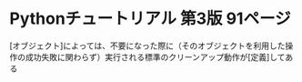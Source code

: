 # Pythonチュートリアル 第3版 91ページ
 [オブジェクト]によっては、不要になった際に（そのオブジェクトを利用した操作の成功失敗に関わらず）実行される標準のクリーンアップ動作が[定義]してある
